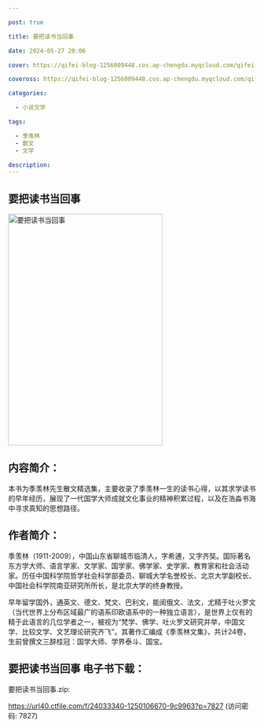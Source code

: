 ```yaml
---

post: true

title: 要把读书当回事

date: 2024-05-27 20:06

cover: https://qifei-blog-1256009448.cos.ap-chengdu.myqcloud.com/qifei-blog/6618d1a668eb93571326bdd9.jpg

coveross: https://qifei-blog-1256009448.cos.ap-chengdu.myqcloud.com/qifei-blog/6618d1a668eb93571326bdd9.jpg

categories:

  - 小说文学

tags:

  - 季羡林
  - 散文
  - 文学

description:
---
```


## 要把读书当回事
<img alt="要把读书当回事 " class="aligncenter loading" data-was-processed="true" decoding="async" fetchpriority="high" height="471" src="https://qifei-blog-1256009448.cos.ap-chengdu.myqcloud.com/qifei-blog/6618d1a668eb93571326bdd9.jpg" style="cursor: zoom-in;" width="314"/>

## 内容简介：

本书为季羡林先生散文精选集，主要收录了季羡林一生的读书心得，以其求学读书的早年经历，展现了一代国学大师成就文化事业的精神积累过程，以及在浩淼书海中寻求真知的思想路径。

## 作者简介：

季羡林（1911-2009），中国山东省聊城市临清人，字希逋，又字齐奘。国际著名东方学大师、语言学家、文学家、国学家、佛学家、史学家、教育家和社会活动家。历任中国科学院哲学社会科学部委员、聊城大学名誉校长、北京大学副校长、中国社会科学院南亚研究所所长，是北京大学的终身教授。

早年留学国外，通英文、德文、梵文、巴利文，能阅俄文、法文，尤精于吐火罗文（当代世界上分布区域最广的语系印欧语系中的一种独立语言），是世界上仅有的精于此语言的几位学者之一，被视为“梵学、佛学、吐火罗文研究并举，中国文学、比较文学、文艺理论研究齐飞”。其著作汇编成《季羡林文集》，共计24卷，生前曾撰文三辞桂冠：国学大师、学界泰斗、国宝。

## 要把读书当回事 电子书下载：
要把读书当回事.zip: 

https://url40.ctfile.com/f/24033340-1250106670-9c9963?p=7827 (访问密码: 7827)
